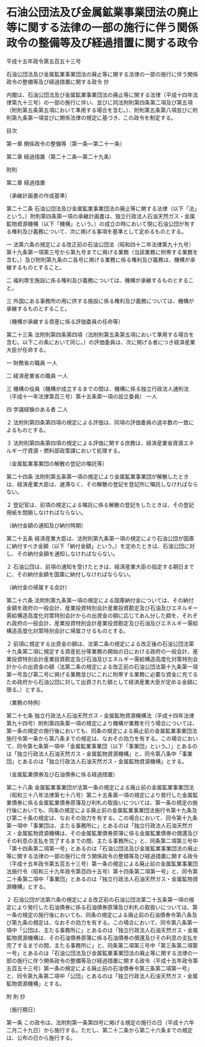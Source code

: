 # 石油公団法及び金属鉱業事業団法の廃止等に関する法律の一部の施行に伴う関係政令の整備等及び経過措置に関する政令

平成十五年政令第五百五十三号

石油公団法及び金属鉱業事業団法の廃止等に関する法律の一部の施行に伴う関係政令の整備等及び経過措置に関する政令 抄

内閣は、石油公団法及び金属鉱業事業団法の廃止等に関する法律（平成十四年法律第九十三号）の一部の施行に伴い、並びに同法附則第四条第二項及び第五項（附則第五条第五項において準用する場合を含む。）、附則第五条第八項並びに附則第九条第一項並びに関係法律の規定に基づき、この政令を制定する。

目次

第一章 関係政令の整備等（第一条―第二十一条）

第二章 経過措置（第二十二条―第二十九条）

附則

第二章 経過措置

（承継計画書の作成基準）

第二十二条 石油公団法及び金属鉱業事業団法の廃止等に関する法律（以下「法」という。）附則第四条第一項の承継計画書は、独立行政法人石油天然ガス・金属鉱物資源機構（以下「機構」という。）の成立の時において現に石油公団が有する権利及び義務について、次に掲げる事項を基準として定めるものとする。

一 法第六条の規定による改正前の石油公団法（昭和四十二年法律第九十九号）第十九条第一項第三号から第九号までに掲げる業務（当該業務に附帯する業務を含む。）及び附則第九条の二各号に掲げる業務に係る権利及び義務は、機構が承継するものとすること。

二 福利厚生施設に係る権利及び義務については、機構が承継するものとすること。

三 外国にある事務所の用に供する施設に係る権利及び義務については、機構が承継するものとすること。

（機構が承継する資産に係る評価委員の任命等）

第二十三条 法附則第四条第四項（法附則第五条第五項において準用する場合を含む。以下この条において同じ。）の評価委員は、次に掲げる者につき経済産業大臣が任命する。

一 財務省の職員 一人

二 経済産業省の職員 一人

三 機構の役員（機構が成立するまでの間は、機構に係る独立行政法人通則法（平成十一年法律第百三号）第十五条第一項の設立委員） 一人

四 学識経験のある者 二人

２ 法附則第四条第四項の規定による評価は、同項の評価委員の過半数の一致によるものとする。

３ 法附則第四条第四項の規定による評価に関する庶務は、経済産業省資源エネルギー庁資源・燃料部政策課において処理する。

（金属鉱業事業団の解散の登記の嘱託等）

第二十四条 法附則第五条第一項の規定により金属鉱業事業団が解散したときは、経済産業大臣は、遅滞なく、その解散の登記を登記所に嘱託しなければならない。

２ 登記官は、前項の規定による嘱託に係る解散の登記をしたときは、その登記用紙を閉鎖しなければならない。

（納付金額の通知及び納付時期）

第二十五条 経済産業大臣は、法附則第九条第一項の規定により石油公団が国庫に納付すべき金額（以下「納付金額」という。）を定めたときは、石油公団に対し、その納付金額を通知しなければならない。

２ 石油公団は、前項の通知を受けたときは、経済産業大臣の指定する期日までに、その納付金額を国庫に納付しなければならない。

（納付金の帰属する会計）

第二十六条 法附則第九条第一項の規定による国庫納付金については、その納付金額を政府の一般会計、産業投資特別会計産業投資勘定及び石油及びエネルギー需給構造高度化対策特別会計からの出資金の額に応じてあん分した額を、それぞれ政府の一般会計、産業投資特別会計産業投資勘定及び石油及びエネルギー需給構造高度化対策特別会計に帰属させるものとする。

２ 前項に規定する出資金の額は、法第二条の規定による改正後の石油公団法第十九条第二項に規定する資産処分等業務の開始の日における政府の一般会計、産業投資特別会計産業投資勘定及び石油及びエネルギー需給構造高度化対策特別会計からの出資金の額（法第二条の規定による改正前の石油公団法第十九条第一項第一号及び第二号に掲げる業務並びにこれに附帯する業務に必要な資金に充てるため政府から石油公団に対して出資された額として経済産業大臣が定める金額に限る。）とする。

（業務の特例）

第二十七条 独立行政法人石油天然ガス・金属鉱物資源機構法（平成十四年法律第九十四号）附則第四条第一項の規定により機構が業務を行う場合については、第一条の規定の施行後においても、同条の規定による廃止前の金属鉱業事業団法施行令第一条から第八条までの規定は、なおその効力を有する。この場合において、同令第七条第一項中「金属鉱業事業団（以下「事業団」という。）」とあるのは「独立行政法人石油天然ガス・金属鉱物資源機構」と、同令第八条中「事業団」とあるのは「独立行政法人石油天然ガス・金属鉱物資源機構」とする。

（金属鉱業債券及び石油債券に係る経過措置）

第二十八条 金属鉱業事業団が法第一条の規定による廃止前の金属鉱業事業団法（昭和三十八年法律第七十八号）第二十五条第一項の規定により発行した金属鉱業債券に係る金属鉱業債券原簿及び利札の取扱いについては、第一条の規定の施行後においても、同条の規定による廃止前の金属鉱業事業団法施行令第十九条及び第二十条の規定は、なおその効力を有する。この場合において、同令第十九条第一項中「事業団は、主たる事務所に」とあるのは「独立行政法人石油天然ガス・金属鉱物資源機構は、その金属鉱業債券原簿に係る金属鉱業債券の償還及びその利息の支払を完了するまでの間、主たる事務所に」と、同条第二項第三号中「第十四条第二項第一号」とあるのは「石油公団法及び金属鉱業事業団法の廃止等に関する法律の一部の施行に伴う関係政令の整備等及び経過措置に関する政令（平成十五年政令第五百五十三号）第一条の規定による廃止前の金属鉱業事業団法施行令（昭和三十九年政令第百四十五号）第十四条第二項第一号」と、同令第二十条第二項中「事業団」とあるのは「独立行政法人石油天然ガス・金属鉱物資源機構」とする。

２ 石油公団が法第六条の規定による改正前の石油公団法第二十五条第一項の規定により発行した石油債券に係る石油債券原簿及び利札の取扱いについては、第一条の規定の施行後においても、同条の規定による廃止前の石油債券令第八条及び第九条の規定は、なおその効力を有する。この場合において、同令第八条第一項中「公団は、主たる事務所に」とあるのは「独立行政法人石油天然ガス・金属鉱物資源機構は、その石油債券原簿に係る石油債券の償還及びその利息の支払を完了するまでの間、主たる事務所に」と、同条第二項第三号中「第三条第二項第一号」とあるのは「石油公団法及び金属鉱業事業団法の廃止等に関する法律の一部の施行に伴う関係政令の整備等及び経過措置に関する政令（平成十五年政令第五百五十三号）第一条の規定による廃止前の石油債券令第三条第二項第一号」と、同令第九条第二項中「公団」とあるのは「独立行政法人石油天然ガス・金属鉱物資源機構」とする。

附 則 抄

（施行期日）

第一条 この政令は、法附則第一条第四号に掲げる規定の施行の日（平成十六年二月二十九日）から施行する。ただし、第二十二条から第二十六条までの規定は、公布の日から施行する。
